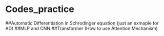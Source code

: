 # Codes_practice

##Automatic Differentiation in Schrodinger equation (just an exmaple for AD)
##MLP and CNN
##Transformer (How to use Attention Mechanism)
